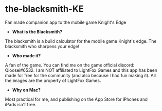 # the-blacksmith-KE
Fan made companion app to the mobile game Knight's Edge

* **What is the Blacksmith?**

The blacksmith is a build calculator for the mobile game Knight's edge. The blacksmith who sharpens your edge!

* **Who made it?**

A fan of the game. You can find me on the game official discord: Qioosei#6532.
I am NOT affiliated to LightFox Games and this app has been made for free for the community (and also because I had fun making it). All the images are the property of LightFox Games.

* **Why on Mac?**

Most practical for me, and publishing on the App Store for iPhones and iPads isn't free.
